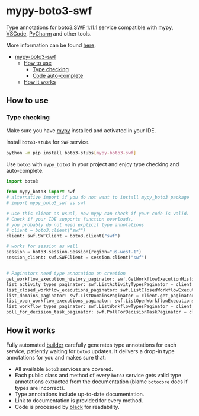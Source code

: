 # mypy-boto3-swf

Type annotations for
[boto3.SWF 1.11.1](https://boto3.amazonaws.com/v1/documentation/api/1.11.1/reference/services/swf.html#SWF) service
compatible with [mypy](https://github.com/python/mypy), [VSCode](https://code.visualstudio.com/),
[PyCharm](https://www.jetbrains.com/pycharm/) and other tools.

More information can be found [here](https://vemel.github.io/mypy_boto3/).

- [mypy-boto3-swf](#mypy-boto3-swf)
  - [How to use](#how-to-use)
    - [Type checking](#type-checking)
    - [Code auto-complete](#code-auto-complete)
  - [How it works](#how-it-works)

## How to use

### Type checking

Make sure you have [mypy](https://github.com/python/mypy) installed and activated in your IDE.

Install `boto3-stubs` for `SWF` service.

```bash
python -m pip install boto3-stubs[mypy-boto3-swf]
```

Use `boto3` with `mypy_boto3` in your project and enjoy type checking and auto-complete.

```python
import boto3

from mypy_boto3 import swf
# alternative import if you do not want to install mypy_boto3 package
# import mypy_boto3_swf as swf

# Use this client as usual, now mypy can check if your code is valid.
# Check if your IDE supports function overloads,
# you probably do not need explicit type annotations
# client = boto3.client("swf")
client: swf.SWFClient = boto3.client("swf")

# works for session as well
session = boto3.session.Session(region="us-west-1")
session_client: swf.SWFClient = session.client("swf")


# Paginators need type annotation on creation
get_workflow_execution_history_paginator: swf.GetWorkflowExecutionHistoryPaginator = client.get_paginator("get_workflow_execution_history")
list_activity_types_paginator: swf.ListActivityTypesPaginator = client.get_paginator("list_activity_types")
list_closed_workflow_executions_paginator: swf.ListClosedWorkflowExecutionsPaginator = client.get_paginator("list_closed_workflow_executions")
list_domains_paginator: swf.ListDomainsPaginator = client.get_paginator("list_domains")
list_open_workflow_executions_paginator: swf.ListOpenWorkflowExecutionsPaginator = client.get_paginator("list_open_workflow_executions")
list_workflow_types_paginator: swf.ListWorkflowTypesPaginator = client.get_paginator("list_workflow_types")
poll_for_decision_task_paginator: swf.PollForDecisionTaskPaginator = client.get_paginator("poll_for_decision_task")
```

## How it works

Fully automated [builder](https://github.com/vemel/mypy_boto3) carefully generates
type annotations for each service, patiently waiting for `boto3` updates. It delivers
a drop-in type annotations for you and makes sure that:

- All available `boto3` services are covered.
- Each public class and method of every `boto3` service gets valid type annotations
  extracted from the documentation (blame `botocore` docs if types are incorrect).
- Type annotations include up-to-date documentation.
- Link to documentation is provided for every method.
- Code is processed by [black](https://github.com/psf/black) for readability.